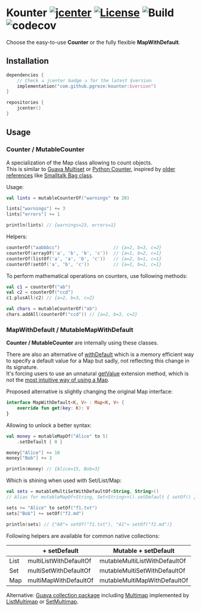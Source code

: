 # Kounter [![jcenter](https://api.bintray.com/packages/pgreze/maven/kounter/images/download.svg)](https://bintray.com/pgreze/maven/kounter/_latestVersion) [![License](https://img.shields.io/badge/License-Apache%202.0-blue.svg)](https://opensource.org/licenses/Apache-2.0) ![Build](https://github.com/pgreze/kounter/workflows/Build/badge.svg?branch=master) ![codecov](https://codecov.io/gh/pgreze/kounter/branch/master/graph/badge.svg)

Choose the easy-to-use **Counter** or the fully flexible **MapWithDefault**.

## Installation

```kotlin
dependencies {
    // Check 🔝 jcenter badge 🔝 for the latest $version
    implementation("com.github.pgreze:kounter:$version")
}

repositories {
    jcenter()
}
```

## Usage

### Counter / MutableCounter

A specialization of the Map class allowing to count objects.<br/>
This is similar to [Guava Multiset](https://guava.dev/releases/19.0/api/docs/com/google/common/collect/Multiset.html)
or [Python Counter](https://docs.python.org/3.8/library/collections.html#collections.Counter),
inspired by [older references](https://github.com/python/cpython/blob/ec007cb43faf5f33d06efbc28152c7fdcb2edb9c/Lib/collections/__init__.py#L516)
like [Smalltalk Bag class](http://www.gnu.org/software/smalltalk/manual-base/html_node/Bag.html).

Usage:

```kotlin
val lints = mutableCounterOf("warnings" to 20)

lints["warnings"] += 3
lints["errors"] += 1

println(lints) // {warnings=23, errors=1}
```

Helpers:

```kotlin
counterOf("aabbbcc")                    // {a=2, b=3, c=2}
counterOf(arrayOf('a', 'b', 'b', 'c'))  // {a=1, b=2, c=1}
counterOf(listOf('a', 'a', 'b', 'c'))   // {a=2, b=1, c=1}
counterOf(setOf('a', 'b', 'c'))         // {a=1, b=1, c=1}
```

To perform mathematical operations on counters, use following methods:

```kotlin
val c1 = counterOf("ab")
val c2 = counterOf("ccd")
c1.plusAll(c2) // {a=2, b=3, c=2}

val chars = mutableCounterOf("ab")
chars.addAll(counterOf("ccd")) // {a=2, b=3, c=2}
```

### MapWithDefault / MutableMapWithDefault

**Counter / MutableCounter** are internally using these classes.

There are also an alternative of
[withDefault](https://kotlinlang.org/api/latest/jvm/stdlib/kotlin.collections/with-default.html)
which is a memory efficient way to specify a default value for a Map but sadly,
not reflecting this change in its signature.<br/>
It's forcing users to use an unnatural
[getValue](https://kotlinlang.org/api/latest/jvm/stdlib/kotlin.collections/get-value.html) extension method,
which is not the [most intuitive way of using a Map](https://discuss.kotlinlang.org/t/map-withdefault-not-defaulting/7691).

Proposed alternative is slightly changing the original Map interface:

```kotlin
interface MapWithDefault<K, V> : Map<K, V> {
    override fun get(key: K): V
}
```

Allowing to unlock a better syntax:

```kotlin
val money = mutableMapOf("Alice" to 5)
    .setDefault { 0 }

money["Alice"] += 10
money["Bob"] += 3

println(money) // {Alice=15, Bob=3}
```

Which is shining when used with Set/List/Map:

```kotlin
val sets = mutableMultiSetWithDefaultOf<String, String>()
// Alias for mutableMapOf<String, Set<String>>().setDefault { setOf() }

sets += "Alice" to setOf("f1.txt")
sets["Bob"] += setOf("f2.md")

println(sets) // {"A0"= setOf("f1.txt"), "A1"= setOf("f2.md")}
```

Following helpers are available for common native collections:

|      | + setDefault           | Mutable + setDefault          |
|------|------------------------|-------------------------------|
| List | multiListWithDefaultOf | mutableMultiListWithDefaultOf |
| Set  | multiSetWithDefaultOf  | mutableMultiSetWithDefaultOf  |
| Map  | multiMapWithDefaultOf  | mutableMultiMapWithDefaultOf  |

Alternative: [Guava collection package](https://guava.dev/releases/19.0/api/docs/com/google/common/collect/package-summary.html)
including [Multimap](https://guava.dev/releases/19.0/api/docs/com/google/common/collect/Multimap.html)
implemented by [ListMultimap](https://guava.dev/releases/19.0/api/docs/com/google/common/collect/ListMultimap.html)
or [SetMultimap](https://guava.dev/releases/19.0/api/docs/com/google/common/collect/SetMultimap.html).
